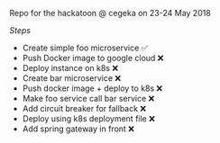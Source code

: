 Repo for the hackatoon @ cegeka on 23-24 May 2018

_Steps_
* Create simple foo microservice ✅
* Push Docker image to google cloud ❌
* Deploy instance on k8s ❌
* Create bar microservice ❌
* Push docker image + deploy to k8s ❌
* Make foo service call bar service ❌
* Add circuit breaker for fallback ❌
* Deploy using k8s deployment file ❌
* Add spring gateway in front ❌
